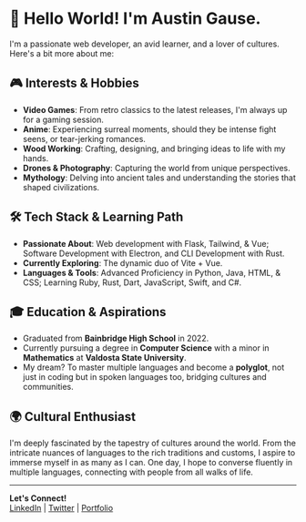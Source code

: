 <!--## 👋 Hi, I’m AustinCGause.
- 👀 I’m interested in Video Games, Anime, Wood Working, Drones, Photography, Coding, Mythology, and more...
- 🌱 I’m currently learning Python, Java, Vue, vite, Flask, Tailwind, & C#
- :computer: My passion is web development, my preferred stack is Flask, Tailwind, & Alpine.js, but I am learning Vite + Vue at the moment.
- :school: I graduated from Bainbridge High School in May of 2022, and am currently attending Valdosta State University with a major in Computer Science and a minor in mathematics.
- :mount_fuji: I love learning about other cultures and their languages, and hope to one day be a polyglot.-->

# 👋 Hello World! I'm Austin Gause.

I'm a passionate web developer, an avid learner, and a lover of cultures. Here's a bit more about me:

## 🎮 Interests & Hobbies
- **Video Games**: From retro classics to the latest releases, I'm always up for a gaming session.
- **Anime**: Experiencing surreal moments, should they be intense fight seens, or tear-jerking romances.
- **Wood Working**: Crafting, designing, and bringing ideas to life with my hands.
- **Drones & Photography**: Capturing the world from unique perspectives.
- **Mythology**: Delving into ancient tales and understanding the stories that shaped civilizations.

## 🛠️ Tech Stack & Learning Path
- **Passionate About**: Web development with Flask, Tailwind, & Vue; Software Development with Electron, and CLI Development with Rust.
- **Currently Exploring**: The dynamic duo of Vite + Vue.
- **Languages & Tools**: Advanced Proficiency in Python, Java, HTML, & CSS; Learning Ruby, Rust, Dart, JavaScript, Swift, and C#.

## 🎓 Education & Aspirations
- Graduated from **Bainbridge High School** in 2022.
- Currently pursuing a degree in **Computer Science** with a minor in **Mathematics** at **Valdosta State University**.
- My dream? To master multiple languages and become a **polyglot**, not just in coding but in spoken languages too, bridging cultures and communities.

## 🌍 Cultural Enthusiast
I'm deeply fascinated by the tapestry of cultures around the world. From the intricate nuances of languages to the rich traditions and customs, I aspire to immerse myself in as many as I can. One day, I hope to converse fluently in multiple languages, connecting with people from all walks of life.

---

**Let's Connect!**  
[LinkedIn](https://www.linkedin.com/in/austincgause/) | [Twitter](https://twitter.com/Austin_Gause_) | [Portfolio](https://www.austingause.com)

